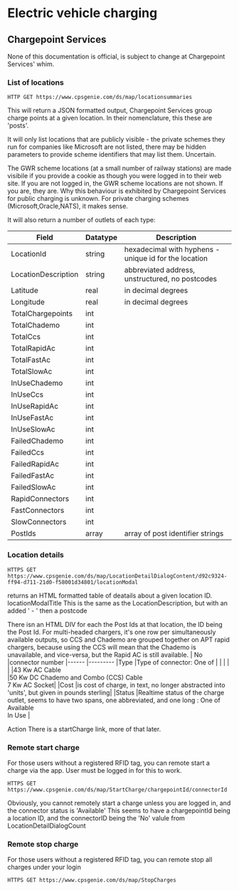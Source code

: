 # Electric vehicle charging
## Chargepoint Services

None of this documentation is official, is subject to change at Chargepoint Services' whim.

### List of locations

```
HTTP GET https://www.cpsgenie.com/ds/map/locationsummaries
```
This will return a JSON formatted output, Chargepoint Services group charge points at a given location. In their nomenclature, this these are 'posts'.

It will only list locations that are publicly visible - the private schemes they run for companies like Microsoft are not listed, there may be hidden parameters to provide scheme identifiers
that may list them. Uncertain.

The GWR scheme locations (at a small number of railway stations) are made visibile if you provide a cookie as though you were logged in to their web site. If you are not logged in, the GWR scheme locations are not shown. If you are, they are. Why this behaviour is exhibited by Chargepoint Services for public charging is unknown. For private charging schemes (Microsoft,Oracle,NATS), it makes sense.

It will also return a number of outlets of each type:

| Field | Datatype | Description |
|------ | -------- | ----------- |
| LocationId | string | hexadecimal with hyphens - unique id for the location |
| LocationDescription | string | abbreviated address, unstructured, no postcodes |
| Latitude | real | in decimal degrees |
| Longitude | real | in decimal degrees |
| TotalChargepoints | int | |
| TotalChademo | int | |
| TotalCcs | int | |
| TotalRapidAc | int | |
| TotalFastAc | int | |
| TotalSlowAc | int | |
| InUseChademo | int | |
| InUseCcs | int | |
| InUseRapidAc | int | |
| InUseFastAc | int | |
| InUseSlowAc | int | |
| FailedChademo | int | |
| FailedCcs | int | |
| FailedRapidAc | int | |
| FailedFastAc | int | |
| FailedSlowAc | int | |
| RapidConnectors | int | |
| FastConnectors | int | |
| SlowConnectors | int | |
| PostIds | array | array of post identifier strings |


### Location details
```
HTTPS GET https://www.cpsgenie.com/ds/map/LocationDetailDialogContent/d92c9324-ff94-d711-21d0-f58001d34801/locationModal
```
returns an HTML formatted table of deatails about a given location ID.
locationModalTitle	This is the same as the LocationDescription, but with an added ' - ' then a postcode

There isn an HTML DIV for each the Post Ids at that location, the ID being the Post Id.
For multi-headed chargers, it's one row per simultaneously available outputs, so CCS and Chademo are grouped together on APT rapid chargers, because using the CCS will mean that the Chademo is unavailable, and vice-versa, but the Rapid AC is still available.
| No	|connector number
|------ |---------
|Type	|Type of connector: One of |
|	|	|
|	|43 Kw AC Cable<br>|50 Kw DC Chademo and Combo (CCS) Cable<br>7 Kw AC Socket|
|Cost	|is cost of charge, in text, no longer abstracted into 'units', but given in pounds sterling|
|Status |Realtime status of the charge outlet, seems to have two spans, one abbreviated, and one long : One of<br>Available<br>In Use |
	
Action	There is a startCharge link, more of that later.

### Remote start charge
For those users without a registered RFID tag, you can remote start a charge via the app. User must be logged in for this to work.
```
HTTPS GET https://www.cpsgenie.com/ds/map/StartCharge/chargepointId/connectorId
```

Obviously, you cannot remotely start a charge unless you are logged in, and the connector status is 'Available'
This seems to have a chargepointId being a location ID, and the connectorID being the 'No' valule from LocationDetailDialogCount

### Remote stop charge
For those users without a registered RFID tag, you can remote stop all charges under your login
```
HTTPS GET https://www.cpsgenie.com/ds/map/StopCharges
```
